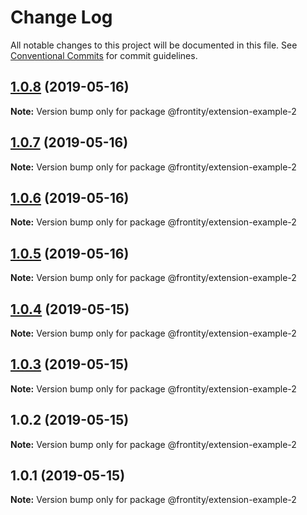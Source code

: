 # Change Log

All notable changes to this project will be documented in this file.
See [Conventional Commits](https://conventionalcommits.org) for commit guidelines.

## [1.0.8](https://github.com/frontity/frontity/compare/@frontity/extension-example-2@1.0.7...@frontity/extension-example-2@1.0.8) (2019-05-16)

**Note:** Version bump only for package @frontity/extension-example-2





## [1.0.7](https://github.com/frontity/frontity/compare/@frontity/extension-example-2@1.0.6...@frontity/extension-example-2@1.0.7) (2019-05-16)

**Note:** Version bump only for package @frontity/extension-example-2





## [1.0.6](https://github.com/frontity/frontity/compare/@frontity/extension-example-2@1.0.5...@frontity/extension-example-2@1.0.6) (2019-05-16)

**Note:** Version bump only for package @frontity/extension-example-2





## [1.0.5](https://github.com/frontity/frontity/compare/@frontity/extension-example-2@1.0.4...@frontity/extension-example-2@1.0.5) (2019-05-16)

**Note:** Version bump only for package @frontity/extension-example-2





## [1.0.4](https://github.com/frontity/frontity/compare/@frontity/extension-example-2@1.0.3...@frontity/extension-example-2@1.0.4) (2019-05-15)

**Note:** Version bump only for package @frontity/extension-example-2





## [1.0.3](https://github.com/frontity/frontity/compare/@frontity/extension-example-2@1.0.2...@frontity/extension-example-2@1.0.3) (2019-05-15)

**Note:** Version bump only for package @frontity/extension-example-2





## 1.0.2 (2019-05-15)

**Note:** Version bump only for package @frontity/extension-example-2





## 1.0.1 (2019-05-15)

**Note:** Version bump only for package @frontity/extension-example-2
